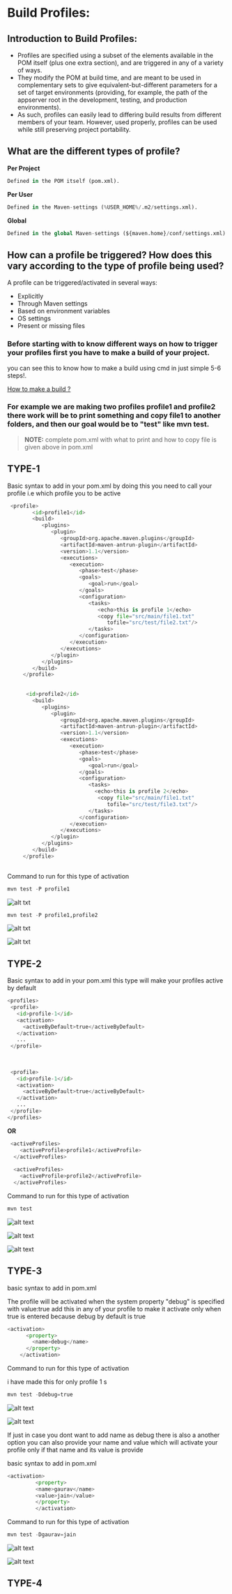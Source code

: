 # Build Profiles:
## Introduction to Build Profiles:
+  Profiles are specified using a subset of the elements available in the POM itself (plus one extra section), and are triggered in any of a variety of ways.
+  They modify the POM at build time, and are meant to be used in complementary sets to give equivalent-but-different parameters for a set of target environments (providing, for example, the path of the appserver root in the development, testing, and production environments).
+  As such, profiles can easily lead to differing build results from different members of your team. However, used properly, profiles can be used while still preserving project portability. 

## What are the different types of profile? 
**Per Project**
 ```python
 Defined in the POM itself (pom.xml).
 ```

**Per User**
```python
Defined in the Maven-settings (%USER_HOME%/.m2/settings.xml).
```

**Global**
```python
Defined in the global Maven-settings (${maven.home}/conf/settings.xml).
```

## How can a profile be triggered? How does this vary according to the type of profile being used?

A profile can be triggered/activated in several ways:
+ Explicitly
+ Through Maven settings
+ Based on environment variables
+ OS settings
+ Present or missing files

### Before starting with to know different ways on how to trigger your profiles first you have to make a build of your project.
you can see this to know how to make a build using cmd in just simple 5-6 steps!.

[How to make a build ?](/cmd/readme.md)

### For example we are making two profiles profile1 and profile2 there work will be to print something and copy file1 to another folders, and then our goal would be to "test"  like mvn test.

> **NOTE:** complete pom.xml with what to print and how to copy file is given above in pom.xml

## TYPE-1

 Basic syntax to add in your pom.xml
 by doing this you need to call your profile i.e which profile you to be active
 
 
 ```python
  <profile>
         <id>profile1</id>
         <build>
            <plugins>
               <plugin>
                  <groupId>org.apache.maven.plugins</groupId>
                  <artifactId>maven-antrun-plugin</artifactId>
                  <version>1.1</version>
                  <executions>
                     <execution>
                        <phase>test</phase>
                        <goals>
                           <goal>run</goal>
                        </goals>
                        <configuration>
                           <tasks>
                              <echo>this is profile 1</echo>
                              <copy file="src/main/file1.txt"
                                 tofile="src/test/file2.txt"/>
                           </tasks>
                        </configuration>
                     </execution>
                  </executions>
               </plugin>
            </plugins>
         </build>
      </profile>
      
      
       <id>profile2</id>
         <build>
            <plugins>
               <plugin>
                  <groupId>org.apache.maven.plugins</groupId>
                  <artifactId>maven-antrun-plugin</artifactId>
                  <version>1.1</version>
                  <executions>
                     <execution>
                        <phase>test</phase>
                        <goals>
                           <goal>run</goal>
                        </goals>
                        <configuration>
                           <tasks>
                             <echo>this is profile 2</echo>
                              <copy file="src/main/file1.txt"
                                 tofile="src/test/file3.txt"/>
                           </tasks>
                        </configuration>
                     </execution>
                  </executions>
               </plugin>
            </plugins>
         </build>
      </profile>
      
 ```
Command to run for this type of activation

```python
mvn test -P profile1
```
![alt txt](https://github.com/sumyak/Apache-Maven/blob/master/Build%20Profile/IMAGES/2%20(2).png?raw=true)

```python
mvn test -P profile1,profile2
```

![alt txt](https://github.com/sumyak/Apache-Maven/blob/master/Build%20Profile/IMAGES/4%20(2).png?raw=true)

![alt txt](https://github.com/sumyak/Apache-Maven/blob/master/Build%20Profile/IMAGES/5%20(2).png?raw=true)

## TYPE-2

 Basic syntax to add in your pom.xml 
 this type will make your profiles active by default
 
 ```python
 <profiles>
  <profile>
    <id>profile-1</id>
    <activation>
      <activeByDefault>true</activeByDefault>
    </activation>
    ...
  </profile>
  
  
  
  <profile>
    <id>profile-1</id>
    <activation>
      <activeByDefault>true</activeByDefault>
    </activation>
    ...
  </profile>
</profiles>
 ```
 **OR**
 
```python
 <activeProfiles>
    <activeProfile>profile1</activeProfile>
  </activeProfiles>
  
  <activeProfiles>
    <activeProfile>profile2</activeProfile>
  </activeProfiles>
 ```
 
 Command to run for this type of activation

```python
mvn test 
```

![alt text](https://github.com/sumyak/Apache-Maven/blob/master/Build%20Profile/IMAGES/5%20(2).png?raw=true)

![alt text](https://github.com/sumyak/Apache-Maven/blob/master/Build%20Profile/IMAGES/6%20(2).png?raw=true)

![alt text](https://github.com/sumyak/Apache-Maven/blob/master/Build%20Profile/IMAGES/7%20(2).png?raw=true)

## TYPE-3

basic syntax to add in pom.xml 

The profile will be activated when the system property "debug" is specified with value:true
add this in any of your profile to make it activate only  when true is entered because debug by default is true  

```python
<activation>
      <property>
        <name>debug</name>
      </property>
    </activation>
```

 Command to run for this type of activation
 
 i have made this for only profile 1 s

```python
mvn test -Ddebug=true 
```
![alt text](https://github.com/sumyak/Apache-Maven/blob/master/Build%20Profile/IMAGES/11%20(2).png?raw=true)

![alt text](https://github.com/sumyak/Apache-Maven/blob/master/Build%20Profile/IMAGES/12%20(2).png?raw=true)

If just in case you dont want to add name as debug there is also a another option you can also provide your name and value which will activate your profile only if that name and its value is provide

basic syntax to add in pom.xml

```python
<activation>
		 <property>
         <name>gaurav</name>
		 <value>jain</value>
         </property>
		 </activation> 
```
Command to run for this type of activation

```python
mvn test -Dgaurav=jain 
```

![alt text](https://github.com/sumyak/Apache-Maven/blob/master/Build%20Profile/IMAGES/13%20(2).png?raw=true)

![alt text](https://github.com/sumyak/Apache-Maven/blob/master/Build%20Profile/IMAGES/14%20(2).png?raw=true)

## TYPE-4





 




